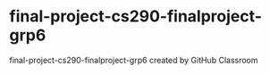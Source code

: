 # final-project-cs290-finalproject-grp6
final-project-cs290-finalproject-grp6 created by GitHub Classroom
